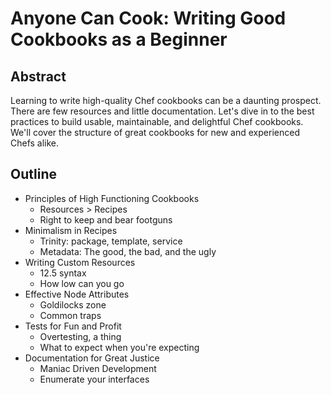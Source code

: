# Anyone Can Cook: Writing Good Cookbooks as a Beginner

## Abstract

Learning to write high-quality Chef cookbooks can be a daunting prospect. There
are few resources and little documentation. Let's dive in to the best practices
to build usable, maintainable, and delightful Chef cookbooks. We'll cover the
structure of great cookbooks for new and experienced Chefs alike.

## Outline

* Principles of High Functioning Cookbooks
  * Resources > Recipes
  * Right to keep and bear footguns
* Minimalism in Recipes
  * Trinity: package, template, service
  * Metadata: The good, the bad, and the ugly
* Writing Custom Resources
  * 12.5 syntax
  * How low can you go
* Effective Node Attributes
  * Goldilocks zone
  * Common traps
* Tests for Fun and Profit
  * Overtesting, a thing
  * What to expect when you're expecting
* Documentation for Great Justice
  * Maniac Driven Development
  * Enumerate your interfaces

